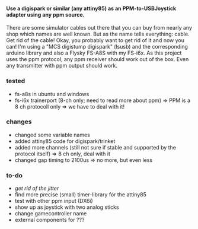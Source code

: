 #### Use a digispark or similar (any attiny85) as an PPM-to-USBJoystick adapter using any ppm source.

There are some simulator cables out there that you can buy from nearly any shop which names 
are well known. But as the name tells everything: cable. 
Get rid of the cable! Okay, you probably want to get rid of it and now you can! 
I'm using a "MCS digistump digispark" (lsusb) and the corresponding arduino library and also
a Flysky FS-A8S with my FS-i6x. As this project uses the ppm protocol, any ppm receiver should 
work out of the box. Even any transmitter with ppm output should work.


### tested
- fs-a8s in ubuntu and windows
- fs-i6x trainerport (8-ch only; need to read more about ppm) => PPM is a 8 ch protocoll only => we have to deal with it!

### changes
- changed some variable names
- added attiny85 code for digispark/trinket
- added more channels (still not sure if stable and supported by the protocol itself) => 8 ch only, deal with it
- changed gap timing to 2100us => no more, but even less


### to-do
- *get rid of the jitter*
- find more precise (small) timer-library for the attiny85
- test with other ppm input (DX6i)
- show up as joystick with two analog sticks
- change gamecontroller name
- external components for ???
